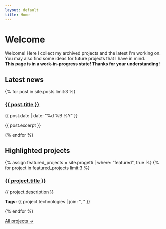 ```yaml
---
layout: default
title: Home
---
```


# Welcome

Welcome! Here I collect my archived projects and the latest I'm working on. You may also find some ideas for future projects that I have in mind.  
**This page is in a work-in-progress state! Thanks for your understanding!**

## Latest news

{% for post in site.posts limit:3 %}
<div class="news-item">
  <h3><a href="{{ post.url }}">{{ post.title }}</a></h3>
  <p class="date">{{ post.date | date: "%d %B %Y" }}</p>
  <p>{{ post.excerpt }}</p>
</div>
{% endfor %}

## Highlighted projects

{% assign featured_projects = site.progetti | where: "featured", true %}
{% for project in featured_projects limit:3 %}
<div class="project-preview">
  <h3><a href="{{ project.url }}">{{ project.title }}</a></h3>
  <p>{{ project.description }}</p>
  <p><strong>Tags:</strong> {{ project.technologies | join: ", " }}</p>
</div>
{% endfor %}

[All projects →](/progetti/)